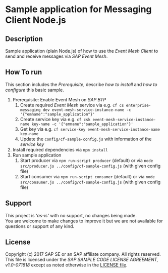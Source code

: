 # Sample application for Messaging Client Node.js

## Description
Sample application (plain Node.js) of how to use the _Event Mesh Client_ to send and receive messages via _SAP Event Mesh_.

## How To run
This section includes the _Prerequisite_, describe _how to install_ and _how to configure_ this basic sample.

  1. Prerequisite: Enable Event Mesh on _SAP BTP_ 
      1. Create required _Event Mesh_ service via e.g. `cf cs enterprise-messaging dev event-mesh-service-instance-name -c '{"emname":"sample_application"}'`
      1. Create service key via e.g. `cf csk event-mesh-service-instance-name key-name -c '{"emname":"sample_application"}'`
      1. Get key via e.g. `cf service-key event-mesh-service-instance-name key-name`
      1. Update the `config/cf-sample-config.js` with information of the _service key_
  1. Install required dependencies via `npm install` 
  1. Run sample application
      1. Start producer via `npm run-script producer` (default) or via `node src/producer.js ../config/cf-sample-config.js` (with given config file)
      1. Start consumer via `npm run-script consumer` (default) or via `node src/consumer.js ../config/cf-sample-config.js` (with given config file)

## Support
This project is _'as-is'_ with no support, no changes being made.  
You are welcome to make changes to improve it but we are not available for questions or support of any kind.

## License
Copyright (c) 2017 SAP SE or an SAP affiliate company. All rights reserved.  
This file is licensed under the _SAP SAMPLE CODE LICENSE AGREEMENT, v1.0-071618_ except as noted otherwise in the [LICENSE file](../LICENSE.txt).
